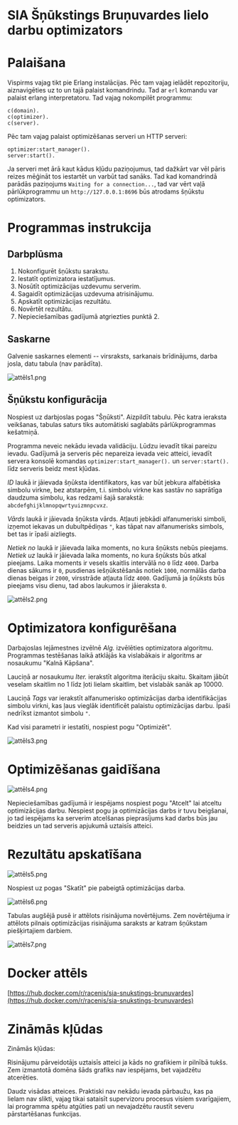 # SIA Šņūkstings Bruņuvardes lielo darbu optimizators

# Palaišana

Vispirms vajag tikt pie Erlang instalācijas. Pēc tam vajag ielādēt repozitoriju,
aiznavigēties uz to un tajā palaist komandrindu. Tad ar `erl` komandu var
palaist erlang interpretatoru. Tad vajag nokompilēt programmu:
```
c(domain).
c(optimizer).
c(server).
```
Pēc tam vajag palaist optimizēšanas serveri un HTTP serveri:
```
optimizer:start_manager().
server:start().
```
Ja serveri met ārā kaut kādus kļūdu paziņojumus, tad dažkārt var vēl pāris reizes
mēģināt tos iestartēt un varbūt tad sanāks.
Tad kad komandrindā parādās paziņojums `Waiting for a connection...`, tad var vērt
vaļā pārlūkprogrammu un `http://127.0.0.1:8696` būs atrodams šņūkstu optimizators.

# Programmas instrukcija
## Darbplūsma
1. Nokonfigurēt šņūkstu sarakstu.
2. Iestatīt optimizatora iestatījumus.
3. Nosūtīt optimizācijas uzdevumu serverim.
4. Sagaidīt optimizācijas uzdevuma atrisinājumu.
5. Apskatīt optimizācijas rezultātu.
6. Novērtēt rezultātu.
7. Nepieciešamības gadījumā atgriezties punktā 2.

## Saskarne
Galvenie saskarnes elementi -- virsraksts, sarkanais brīdinājums, darba josla,
datu tabula (nav parādīta).

![attēls1.png](docs/attels1.png)

## Šņūkstu konfigurācija
Nospiest uz darbjoslas pogas "Šņūksti". Aizpildīt tabulu. Pēc katra ieraksta 
veikšanas, tabulas saturs tiks automātiski saglabāts pārlūkprogrammas kešatmiņā.

Programma neveic nekādu ievada validāciju. Lūdzu ievadīt tikai pareizu ievadu.
Gadījumā ja serveris pēc nepareiza ievada veic atteici, ievadīt servera
konsolē komandas `optimizer:start_manager().` un `server:start().` līdz
serveris beidz mest kļūdas.

*ID* laukā ir jāievada šņūksta identifikators, kas var būt jebkura
alfabētiska simbolu virkne, bez atstarpēm, t.i. simbolu virkne kas sastāv no
saprātīga daudzuma simbolu, kas redzami šajā sarakstā:
`abcdefghijklmnopqwrtyuizmnpcvxz`.

*Vārds* laukā ir jāievada šņūksta vārds. Atļauti jebkādi alfanumeriski
simboli, izņemot iekavas un dubultpēdiņas `"`, kas tāpat nav alfanumerisks simbols,
bet tas ir īpaši aizliegts.

*Netiek no* laukā ir jāievada laika moments, no kura šņūksts nebūs pieejams.
*Netiek uz* laukā ir jāievada laika moments, no kura šņūksts būs atkal pieejams.
Laika moments ir vesels skaitlis intervālā no `0` līdz `4000`. Darba dienas sākums ir
`0`, pusdienas iešņūkstēšanās notiek `1000`, normālās darba dienas beigas ir `2000`, 
virsstrāde atļauta līdz `4000`. Gadījumā ja šņūksts būs pieejams visu dienu, tad
abos laukumos ir jāieraksta `0`.

![attēls2.png](docs/attels2.png)

# Optimizatora konfigurēšana

Darbajoslas lejāmestnes izvēlnē *Alg.* izvēlēties optimizatora algoritmu.
Programmas testēšanas laikā atklājās ka vislabākais ir algoritms ar nosaukumu
"Kalnā Kāpšana".

Lauciņā ar nosaukumu *Iter.* ierakstīt algoritma iterāciju skaitu. Skaitam
jābūt veselam skaitlim no 1 līdz ļoti lielam skaitlim, bet vislabāk sanāk ap 10000. 

Lauciņā *Tags* var ierakstīt alfanumerisko optimizācijas darba identifikācijas
simbolu virkni, kas ļaus vieglāk identificēt palaistu optimizācijas darbu. Īpaši
nedrīkst izmantot simbolu `"`.

Kad visi parametri ir iestatīti, nospiest pogu "Optimizēt".

![attēls3.png](docs/attels3.png)

# Optimizēšanas gaidīšana

![attēls4.png](docs/attels4.png)

Nepieciešamības gadījumā ir iespējams nospiest pogu "Atcelt" lai atceltu
optimizācijas darbu. Nespiest pogu ja optimizācijas darbs ir tuvu beigšanai, jo
tad iespējams ka serverim atcelšanas pieprasījums kad darbs būs jau beidzies un
tad serveris apjukumā uztaisīs atteici.

# Rezultātu apskatīšana

![attēls5.png](docs/attels5.png)

Nospiest uz pogas "Skatīt" pie pabeigtā optimizācijas darba.

![attēls6.png](docs/attels6.png)

Tabulas augšējā pusē ir attēlots risinājuma novērtējums. Zem novērtējuma ir 
attēlots pilnais optimizācijas risinājuma saraksts ar katram šņūkstam
piešķirtajiem darbiem.

![attēls7.png](docs/attels7.png)

# Docker attēls

[https://hub.docker.com/r/racenis/sia-snukstings-brunuvardes](https://hub.docker.com/r/racenis/sia-snukstings-brunuvardes)

# Zināmās kļūdas

Zināmās kļūdas:

Risinājumu pārveidotājs uztaisīs atteici ja kāds no grafikiem ir pilnībā tukšs.
Zem izmantotā domēna šāds grafiks nav iespējams, bet vajadzētu atcerēties.

Daudz visādas atteices. Praktiski nav nekādu ievada pārbaužu, kas pa lielam nav
slikti, vajag tikai sataisīt supervizoru procesus visiem svarīgajiem, lai
programma spētu atgūties pati un nevajadzētu raustīt severu pārstartēšanas
funkcijas.
